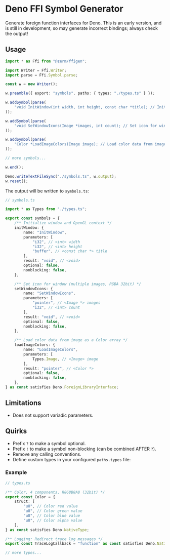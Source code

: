 # Deno FFI Symbol Generator

Generate foreign function interfaces for Deno. This is an early version, and is still in development, so may generate
incorrect bindings; always check the output!

## Usage

```ts
import * as Ffi from "@zerm/ffigen";

import Writer = Ffi.Writer;
import parse = Ffi.Symbol.parse;

const w = new Writer();

w.preamble({ export: "symbols", paths: { types: "./types.ts" } });

w.addSymbol(parse(
    "void InitWindow(int width, int height, const char *title); // Initialize window and OpenGL context",
));

w.addSymbol(parse(
    "void SetWindowIcons(Image *images, int count); // Set icon for window (multiple images, RGBA 32bit)",
));

w.addSymbol(parse(
    "Color *LoadImageColors(Image image); // Load color data from image as a Color array",
));

// more symbols...

w.end();

Deno.writeTextFileSync("./symbols.ts", w.output);
w.reset();
```

The output will be written to `symbols.ts`:

```ts
// symbols.ts

import * as Types from "./types.ts";

export const symbols = {
    /** Initialize window and OpenGL context */
    initWindow: {
        name: "InitWindow",
        parameters: [
            "i32", // <int> width
            "i32", // <int> height
            "buffer", // <const char *> title
        ],
        result: "void", // <void>
        optional: false,
        nonblocking: false,
    },

    /** Set icon for window (multiple images, RGBA 32bit) */
    setWindowIcons: {
        name: "SetWindowIcons",
        parameters: [
            "pointer", // <Image *> images
            "i32", // <int> count
        ],
        result: "void", // <void>
        optional: false,
        nonblocking: false,
    },

    /** Load color data from image as a Color array */
    loadImageColors: {
        name: "LoadImageColors",
        parameters: [
            Types.Image, // <Image> image
        ],
        result: "pointer", // <Color *>
        optional: false,
        nonblocking: false,
    },
} as const satisfies Deno.ForeignLibraryInterface;
```

## Limitations

- Does not support variadic parameters.

## Quirks

- Prefix `?` to make a symbol optional.
- Prefix `!` to make a symbol non-blocking (can be combined AFTER `?`).
- Remove any calling conventions.
- Define custom types in your configured `paths.types` file:

### Example

<!-- ```ts
// types.ts

/** Color, 4 components, R8G8B8A8 (32bit) */
export const Color = [
    "u8", // Color red value
    "u8", // Color green value
    "u8", // Color blue value
    "u8", // Color alpha value
] as const satisfies readonly Deno.NativeType[];
``` -->

```ts
// types.ts

/** Color, 4 components, R8G8B8A8 (32bit) */
export const Color = {
    struct: [
        "u8", // Color red value
        "u8", // Color green value
        "u8", // Color blue value
        "u8", // Color alpha value
    ],
} as const satisfies Deno.NativeType;

/** Logging: Redirect trace log messages */
export const TraceLogCallback = "function" as const satisfies Deno.NativeType;

// more types...
```
